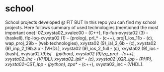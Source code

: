 # school
School projects developed @ FIT BUT
In this repo you can find my school projects.
Here follows summary of used technologies (mentioned the most important one):
07_xvysta02_xvalec00        - (C++),
flp-fun-xvysta02 (3)        - (haskell),
flp-log-xvysta02 (1)        - (prolog),
prl_*                       - (c++),
proj1_ios_11b               - (c),
wap_proj_29b                - (web technologies),
xvysta02 (9)_ial_2_6b       - (c),
xvysta02 (9)_inp_2_19b.zip  - (VHDL),
xvysta02 (9)_ios_2_full     - (c),
xvysta02 (9)_ios            - (bash),
xvysta02 (9)_isj            - (python),
xvysta02 (9)_izg_proj       - (c++),
xvysta02_inc                - (VHDL),
xvysta02_ipk_*              - (c),
xvysta02-XQR_ipp            - (PHP),
xvysta02-CST_ipp            - (python),
zpo_*                       - (c++),
xvysta02_inc                - (VHDL).
